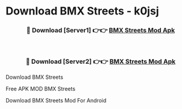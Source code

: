 # Download BMX Streets - k0jsj



<div align="center">
<h3>🔴 Download [Server1] 👉👉 <a href="https://momento.my/?title=BMX_Streets">BMX Streets Mod Apk</a></h3><br>

<h3>🔴 Download [Server2] 👉👉 <a href="https://momento.my/?title=BMX_Streets">BMX Streets Mod Apk</a></h3>
</div>



Download BMX Streets 

Free APK MOD BMX Streets 

Download BMX Streets Mod For Android
